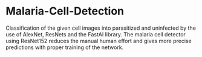 # Malaria-Cell-Detection
Classification of the given cell images into parasitized and uninfected by the use of AlexNet, ResNets and the FastAI library. The malaria cell detector using ResNet152 reduces the manual human effort and gives more precise predictions with proper training of the network.
